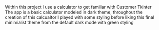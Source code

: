 Within this project I use a calculator to get familiar with Customer Tkinter
The app is a basic calculator modeled in dark theme, throughout the creation
of this calcualtor I played with some styling before liking this final minimialist
theme from the default dark mode with green styling